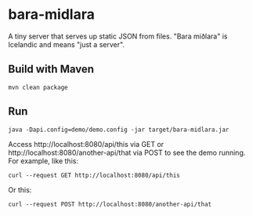 # bara-midlara
A tiny server that serves up static JSON from files. "Bara miðlara" is Icelandic and means "just a server".

## Build with Maven
```
mvn clean package
```

## Run
```
java -Dapi.config=demo/demo.config -jar target/bara-midlara.jar
```
Access http://localhost:8080/api/this via GET or http://localhost:8080/another-api/that via POST to see the demo running. For example, like this:
```
curl --request GET http://localhost:8080/api/this
```
Or this:
```
curl --request POST http://localhost:8080/another-api/that
```
